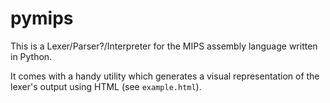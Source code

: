 # pymips
This is a Lexer/Parser?/Interpreter for the MIPS assembly language written in Python.

It comes with a handy utility which generates a visual representation of the lexer's output using HTML (see `example.html`).